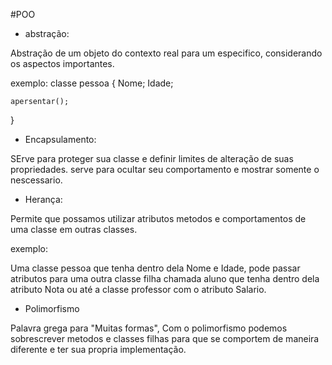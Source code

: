 
#POO 

* abstração:

Abstração de um objeto do contexto real para um especifico, considerando os aspectos importantes. 

exemplo:
classe pessoa
{
    Nome;
    Idade;
    
    apersentar();
}

* Encapsulamento:

SErve para proteger sua classe e definir limites de alteração de suas propriedades.
serve para ocultar seu comportamento e mostrar somente o nescessario.

* Herança:

Permite que possamos utilizar atributos metodos e comportamentos de uma classe em outras classes.

exemplo:

Uma classe pessoa que tenha dentro dela Nome e Idade, pode passar atributos para uma outra classe filha chamada aluno que tenha dentro dela atributo Nota ou até a classe professor com o atributo Salario.

* Polimorfismo

Palavra grega para "Muitas formas", Com o polimorfismo podemos sobrescrever metodos e classes filhas para que se comportem de maneira diferente e ter sua propria implementação.

